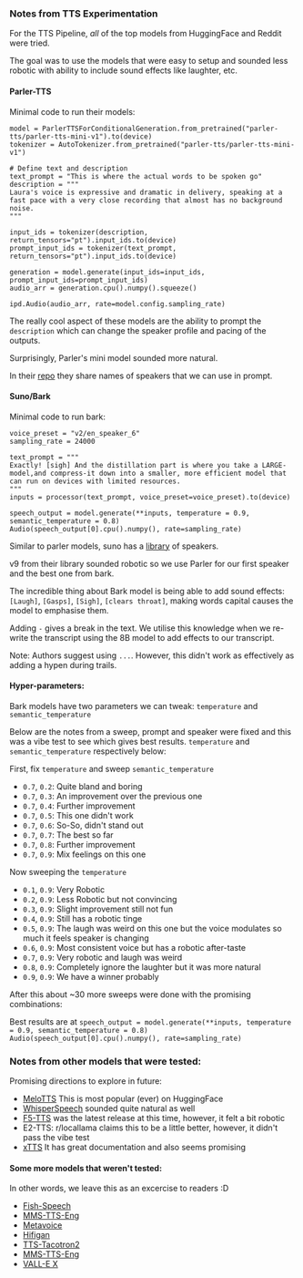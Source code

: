 ### Notes from TTS Experimentation

For the TTS Pipeline, *all* of the top models from HuggingFace and Reddit were tried. 

The goal was to use the models that were easy to setup and sounded less robotic with ability to include sound effects like laughter, etc.

#### Parler-TTS

Minimal code to run their models:

```
model = ParlerTTSForConditionalGeneration.from_pretrained("parler-tts/parler-tts-mini-v1").to(device)
tokenizer = AutoTokenizer.from_pretrained("parler-tts/parler-tts-mini-v1")

# Define text and description
text_prompt = "This is where the actual words to be spoken go"
description = """
Laura's voice is expressive and dramatic in delivery, speaking at a fast pace with a very close recording that almost has no background noise.
"""

input_ids = tokenizer(description, return_tensors="pt").input_ids.to(device)
prompt_input_ids = tokenizer(text_prompt, return_tensors="pt").input_ids.to(device)

generation = model.generate(input_ids=input_ids, prompt_input_ids=prompt_input_ids)
audio_arr = generation.cpu().numpy().squeeze()

ipd.Audio(audio_arr, rate=model.config.sampling_rate)
```

The really cool aspect of these models are the ability to prompt the `description` which can change the speaker profile and pacing of the outputs.

Surprisingly, Parler's mini model sounded more natural.

In their [repo](https://github.com/huggingface/parler-tts/blob/main/INFERENCE.md#speaker-consistency) they share names of speakers that we can use in prompt.

#### Suno/Bark

Minimal code to run bark:

```
voice_preset = "v2/en_speaker_6"
sampling_rate = 24000

text_prompt = """
Exactly! [sigh] And the distillation part is where you take a LARGE-model,and compress-it down into a smaller, more efficient model that can run on devices with limited resources.
"""
inputs = processor(text_prompt, voice_preset=voice_preset).to(device)

speech_output = model.generate(**inputs, temperature = 0.9, semantic_temperature = 0.8)
Audio(speech_output[0].cpu().numpy(), rate=sampling_rate)
```

Similar to parler models, suno has a [library](https://suno-ai.notion.site/8b8e8749ed514b0cbf3f699013548683?v=bc67cff786b04b50b3ceb756fd05f68c) of speakers.

v9 from their library sounded robotic so we use Parler for our first speaker and the best one from bark.

The incredible thing about Bark model is being able to add sound effects: `[Laugh]`, `[Gasps]`, `[Sigh]`, `[clears throat]`, making words capital causes the model to emphasise them. 

Adding `-` gives a break in the text. We utilise this knowledge when we re-write the transcript using the 8B model to add effects to our transcript.

Note: Authors suggest using `...`. However, this didn't work as effectively as adding a hypen during trails.

#### Hyper-parameters: 

Bark models have two parameters we can tweak: `temperature` and `semantic_temperature`

Below are the notes from a sweep, prompt and speaker were fixed and this was a vibe test to see which gives best results. `temperature` and `semantic_temperature` respectively below:

First, fix `temperature` and sweep `semantic_temperature`
- `0.7`, `0.2`: Quite bland and boring
- `0.7`, `0.3`: An improvement over the previous one
- `0.7`, `0.4`: Further improvement 
- `0.7`, `0.5`: This one didn't work
- `0.7`, `0.6`: So-So, didn't stand out
- `0.7`, `0.7`: The best so far
- `0.7`, `0.8`: Further improvement 
- `0.7`, `0.9`: Mix feelings on this one

Now sweeping the `temperature`
- `0.1`, `0.9`: Very Robotic
- `0.2`, `0.9`: Less Robotic but not convincing
- `0.3`, `0.9`: Slight improvement still not fun
- `0.4`, `0.9`: Still has a robotic tinge
- `0.5`, `0.9`: The laugh was weird on this one but the voice modulates so much it feels speaker is changing
- `0.6`, `0.9`: Most consistent voice but has a robotic after-taste
- `0.7`, `0.9`: Very robotic and laugh was weird
- `0.8`, `0.9`: Completely ignore the laughter but it was more natural
- `0.9`, `0.9`: We have a winner probably

After this about ~30 more sweeps were done with the promising combinations:

Best results are at ```speech_output = model.generate(**inputs, temperature = 0.9, semantic_temperature = 0.8)
Audio(speech_output[0].cpu().numpy(), rate=sampling_rate)```


### Notes from other models that were tested:

Promising directions to explore in future:

- [MeloTTS](huggingface.co/myshell-ai/MeloTTS-English) This is most popular (ever) on HuggingFace
- [WhisperSpeech](https://huggingface.co/WhisperSpeech/WhisperSpeech) sounded quite natural as well
- [F5-TTS](https://github.com/SWivid/F5-TTS) was the latest release at this time, however, it felt a bit robotic
- E2-TTS: r/locallama claims this to be a little better, however, it didn't pass the vibe test
- [xTTS](https://coqui.ai/blog/tts/open_xtts) It has great documentation and also seems promising

#### Some more models that weren't tested:

In other words, we leave this as an excercise to readers :D

- [Fish-Speech](https://huggingface.co/fishaudio/fish-speech-1.4)
- [MMS-TTS-Eng](https://huggingface.co/facebook/mms-tts-eng)
- [Metavoice](https://huggingface.co/metavoiceio/metavoice-1B-v0.1)
- [Hifigan](https://huggingface.co/nvidia/tts_hifigan)
- [TTS-Tacotron2](https://huggingface.co/speechbrain/tts-tacotron2-ljspeech) 
- [MMS-TTS-Eng](https://huggingface.co/facebook/mms-tts-eng)
- [VALL-E X](https://github.com/Plachtaa/VALL-E-X)
